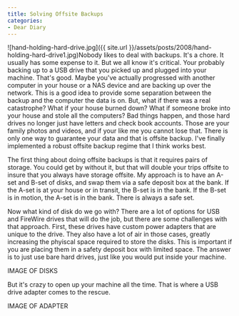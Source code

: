 ```yaml
---
title: Solving Offsite Backups
categories:
- Dear Diary
---
```


![hand-holding-hard-drive.jpg]({{ site.url }}/assets/posts/2008/hand-holding-hard-drive1.jpg)Nobody likes to deal with backups. It's a chore. It usually has some expense to it. But we all know it's critical. Your probably backing up to a USB drive that you picked up and plugged into your machine. That's good. Maybe you've actually progressed with another computer in your house or a NAS device and are backing up over the network. This is a good idea to provide some separation between the backup and the computer the data is on.
But, what if there was a real catastrophe? What if your house burned down? What if someone broke into your house and stole all the computers? Bad things happen, and those hard drives no longer just have letters and check book accounts. Those are your family photos and videos, and if your like me you cannot lose that. There is only one way to guarantee your data and that is offsite backup. I've finally implemented a robust offsite backup regime that I think works best.

<!-- more -->
The first thing about doing offsite backups is that it requires pairs of storage. You could get by without it, but that will double your trips offsite to insure that you always have storage offsite. My approach is to have an A-set and B-set of disks, and swap them via a safe deposit box at the bank. If the A-set is at your house or in transit, the B-set is in the bank. If the B-set is in motion, the A-set is in the bank. There is always a safe set.

Now what kind of disk do we go with? There are a lot of options for USB and FireWire drives that will do the job, but there are some challenges with that approach. First, these drives have custom power adapters that are unique to the drive. They also have a lot of air in those cases, greatly increasing the phyiscal space required to store the disks. This is important if you are placing them in a safety deposit box with limited space. The answer is to just use bare hard drives, just like you would put inside your machine.

IMAGE OF DISKS

But it's crazy to open up your machine all the time. That is where a USB drive adapter comes to the rescue.

IMAGE OF ADAPTER
